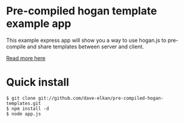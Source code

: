 
# Pre-compiled hogan template example app
      
  This example express app will show you a way to use hogan.js to pre-compile and share templates between server and client.

  [Read more here](http://www.edave.net/2012/02/25/sharing-pre-compiled-templates-between-server-and-client-with-hogan-js)

# Quick install
	$ git clone git://github.com/dave-elkan/pre-compiled-hogan-templates.git
	$ npm install -d
    $ node app.js
